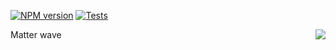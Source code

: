 [![NPM version](https://img.shields.io/npm/v/broglie.svg)](https://www.npmjs.org/package/broglie) [![Tests](https://github.com/wavedrom/broglie/actions/workflows/nodejs.yml/badge.svg)](https://github.com/wavedrom/broglie/actions/workflows/nodejs.yml)

<span><img align="right" src="https://upload.wikimedia.org/wikipedia/commons/d/d2/Broglie_Big.jpg"/></span>

Matter wave
